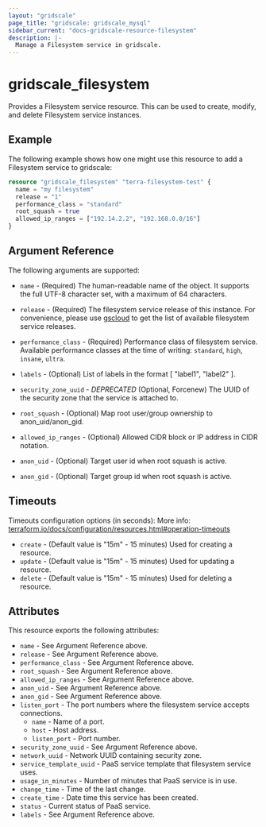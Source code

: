 ```yaml
---
layout: "gridscale"
page_title: "gridscale: gridscale_mysql"
sidebar_current: "docs-gridscale-resource-filesystem"
description: |-
  Manage a Filesystem service in gridscale.
---
```


# gridscale_filesystem

Provides a Filesystem service resource. This can be used to create, modify, and delete Filesystem service instances.

## Example

The following example shows how one might use this resource to add a Filesystem service to gridscale:

```terraform
resource "gridscale_filesystem" "terra-filesystem-test" {
  name = "my filesystem"
  release = "1"
  performance_class = "standard"
  root_squash = true
  allowed_ip_ranges = ["192.14.2.2", "192.168.0.0/16"]
}
```

## Argument Reference

The following arguments are supported:

* `name` - (Required) The human-readable name of the object. It supports the full UTF-8 character set, with a maximum of 64 characters.

* `release` - (Required) The filesystem service release of this instance. For convenience, please use [gscloud](https://github.com/gridscale/gscloud) to get the list of available filesystem service releases.

* `performance_class` - (Required) Performance class of filesystem service. Available performance classes at the time of writing: `standard`, `high`, `insane`, `ultra`.

* `labels` - (Optional) List of labels in the format [ "label1", "label2" ].

* `security_zone_uuid` -  *DEPRECATED* (Optional, Forcenew) The UUID of the security zone that the service is attached to.

* `root_squash` - (Optional) Map root user/group ownership to anon_uid/anon_gid.

* `allowed_ip_ranges` - (Optional) Allowed CIDR block or IP address in CIDR notation.

* `anon_uid` - (Optional) Target user id when root squash is active.

* `anon_gid` - (Optional) Target group id when root squash is active.

## Timeouts

Timeouts configuration options (in seconds):
More info: [terraform.io/docs/configuration/resources.html#operation-timeouts](https://www.terraform.io/docs/configuration/resources.html#operation-timeouts)

* `create` - (Default value is "15m" - 15 minutes) Used for creating a resource.
* `update` - (Default value is "15m" - 15 minutes) Used for updating a resource.
* `delete` - (Default value is "15m" - 15 minutes) Used for deleting a resource.

## Attributes

This resource exports the following attributes:

* `name` - See Argument Reference above.
* `release` - See Argument Reference above.
* `performance_class` - See Argument Reference above.
* `root_squash` - See Argument Reference above.
* `allowed_ip_ranges` - See Argument Reference above.
* `anon_uid` - See Argument Reference above.
* `anon_gid` - See Argument Reference above.
* `listen_port` - The port numbers where the filesystem service accepts connections.
  * `name` - Name of a port.
  * `host` - Host address.
  * `listen_port` - Port number.
* `security_zone_uuid` - See Argument Reference above.
* `network_uuid` - Network UUID containing security zone.
* `service_template_uuid` - PaaS service template that filesystem service uses.
* `usage_in_minutes` - Number of minutes that PaaS service is in use.
* `change_time` - Time of the last change.
* `create_time` - Date time this service has been created.
* `status` - Current status of PaaS service.
* `labels` - See Argument Reference above.

